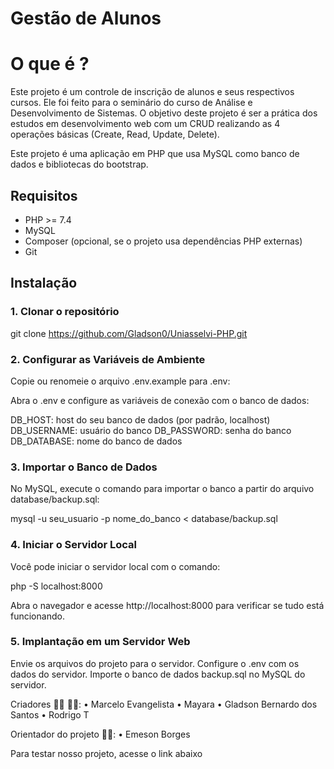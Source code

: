 # Gestão de Alunos

# O que é ?

Este projeto é um controle de inscrição de alunos e seus respectivos cursos.
Ele foi feito para o seminário do curso de Análise e Desenvolvimento de Sistemas.
O objetivo deste projeto é ser a prática dos estudos em desenvolvimento web com um CRUD realizando as 4 operações básicas (Create, Read, Update, Delete).

Este projeto é uma aplicação em PHP que usa MySQL como banco de dados e bibliotecas do bootstrap.

## Requisitos

- PHP >= 7.4
- MySQL
- Composer (opcional, se o projeto usa dependências PHP externas)
- Git

## Instalação

### 1. Clonar o repositório

git clone https://github.com/Gladson0/Uniasselvi-PHP.git

### 2. Configurar as Variáveis de Ambiente

Copie ou renomeie o arquivo .env.example para .env:

Abra o .env e configure as variáveis de conexão com o banco de dados:

DB_HOST: host do seu banco de dados (por padrão, localhost)
DB_USERNAME: usuário do banco
DB_PASSWORD: senha do banco
DB_DATABASE: nome do banco de dados

### 3. Importar o Banco de Dados

No MySQL, execute o comando para importar o banco a partir do arquivo database/backup.sql:

mysql -u seu_usuario -p nome_do_banco < database/backup.sql

### 4. Iniciar o Servidor Local

Você pode iniciar o servidor local com o comando:

php -S localhost:8000

Abra o navegador e acesse http://localhost:8000 para verificar se tudo está funcionando.

### 5. Implantação em um Servidor Web

Envie os arquivos do projeto para o servidor.
Configure o .env com os dados do servidor.
Importe o banco de dados backup.sql no MySQL do servidor.

Criadores 👨‍💻 👩‍💻:
• Marcelo Evangelista
• Mayara
• Gladson Bernardo dos Santos
• Rodrigo T

Orientador do projeto 👨‍🏫:
•	Emeson Borges

Para testar nosso projeto, acesse o link abaixo
